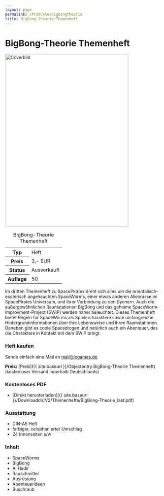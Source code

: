 ```yaml
---
layout: page
permalink: /Produkte/Bigbongtheorie
title: BigBong-Theorie Themenheft
---
```


# BigBong-Theorie Themenheft

<div class="col2">
<img alt="Coverbild" height="561" src="{{ site.baseurl }}/assets/pics/spacepirates/titel/bigbong-theorie-big.png" width="400"/>

<table class="fw" data-type="produkt">
<caption>BigBong-Theorie Themenheft</caption>
<tbody>
<tr><th>Typ</th><td>Heft</td></tr>
<tr><th>Preis</th><td>3,- EUR</td></tr>
<tr><th>Status</th><td>Ausverkauft</td></tr>
<tr><th>Auflage</th><td>50</td></tr>
</tbody>
</table>
</div>
<div class="col2">
Im dritten Themenheft zu SpacePirates dreht sich alles um die orientalisch-esoterisch angehauchten SpaceWorms, einer etwas anderen Alienrasse im SpacePirates Universum, und ihrer Verbindung zu den Syonern. Auch die außergewöhnlichen Raumstationen BigBong und das geheime SpaceWorm-Improvment-Project (SWIP) werden näher beleuchtet. Dieses Themenheft bietet Regeln für SpaceWorms als Spielercharaktere sowie umfangreiche Hintergrundinformationen über ihre Lebensweise und ihren Raumstationen. Daneben gibt es coole Spacedrogen und natürlich auch ein Abenteuer, das die Charaktere in Kontakt mit dem SWIP bringt.

### Heft kaufen

Sende einfach eine Mail an [mail@jcgames.de](mailto:mail@jcgames.de).

**Preis:** [Preis]({{ site.baseurl }}/Objectentry:BigBong-Theorie Themenheft) (kostenloser Versand innerhalb Deutschlands)

### Kostenloses PDF

- [Direkt herunterladen]({{ site.baseurl }}/Downloaddir/V2/Themenhefte/BigBong-Theorie_last.pdf)

### Ausstattung

- DIN-A5 Heft
- farbiger, celophanierter Umschlag
- 24 Innenseiten s/w

### Inhalt

- SpaceWorms
- BigBong
- Al Hadir
- Rauschmittel
- Ausrüstung
- Abenteuerideen
- Buschraub

</div>
